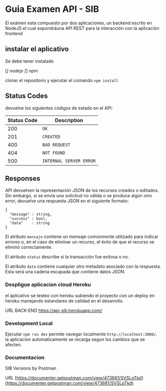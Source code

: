 # Guia Examen API - SIB

El exámen está compuesto por dos aplicaciones, un backend escrito en NodeJS el cual expondráuna API REST para la interacción con la aplicación frontend

## instalar el aplicativo

Se debe tener instalado

[*] nodejs
[*] npm

clonar el repositorio y ejecutar el comando `npm install`  

## Status Codes
devuelve los siguientes códigos de estado en el API:

| Status Code | Description |
|-------------| ----------- |
| 200 | `OK` |
| 201 | `CREATED` |
| 400 | `BAD REQUEST` |
| 404 | `NOT FOUND` |
| 500 | `INTERNAL SERVER ERROR`|


## Responses
API devuelven la representación JSON de los recursos creados o editados. Sin embargo, si se envía una solicitud no válida o se produce algún otro error, devuelve una respuesta JSON en el siguiente formato:

```
{
  "message" : string,
  "success" : bool,
  "data"    : string
}
```

El atributo `mensaje` contiene un mensaje comúnmente utilizado para indicar errores o, en el caso de eliminar un recurso, el éxito de que el recurso se eliminó correctamente.

El atributo `status` describe si la transacción fue exitosa o no.

El atributo `data` contiene cualquier otro metadato asociado con la respuesta. Esta será una cadena escapada que contiene datos JSON.



### Despligue aplicacion cloud Heroku

el aplicativo se testeo con heroku subiendo el proyecto con un deploy en heroku manejando estandares de calidad en el desarrollo.

URL BACK-END
https://api-sib.herokuapp.com/


### Development Local

Ejecutar `npm run dev`  permite navegar localmente `http://localhost:3000/`. la aplicacion automaticamente se recarga segun los cambios que se afecten.

### Documentacion

SIB Versions by Postman 

URL
[https://documenter.getpostman.com/view/473681/SVSLpTkd](https://documenter.getpostman.com/view/473681/SVSLpTkd)